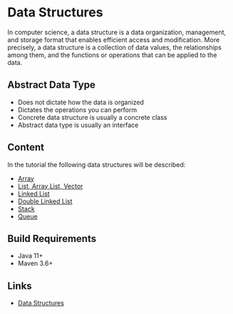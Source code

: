 # Data Structures

In computer science, a data structure is a data organization, management, and storage format that enables efficient 
access and modification. More precisely, a data structure is a collection of data values, the relationships among them, 
and the functions or operations that can be applied to the data.

## Abstract Data Type

- Does not dictate how the data is organized
- Dictates the operations you can perform
- Concrete data structure is usually a concrete class
- Abstract data type is usually an interface

## Content

In the tutorial the following data structures will be described:

* [Array](./doc/array.md "The array chapter")
* [List, Array List, Vector](doc/list-array-list-vector.md "The list, array list, vector chapter")
* [Linked List](doc/linked-list.md "The linked list chapter")
* [Double Linked List](doc/double-linked-list.md "The double linked list chapter")
* [Stack](doc/stack.md "The stack chapter")
* [Queue](doc/queue.md "The queue chapter")

## Build Requirements

* Java 11+
* Maven 3.6+

## Links

* [Data Structures](https://en.wikipedia.org/wiki/List_of_data_structures "Data structures in Wikipedia") 